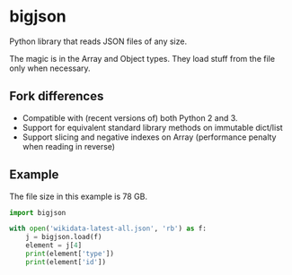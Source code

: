 bigjson
=======

Python library that reads JSON files of any size.

The magic is in the Array and Object types.
They load stuff from the file only when necessary.

Fork differences
----------------
 * Compatible with (recent versions of) both Python 2 and 3.
 * Support for equivalent standard library methods on immutable dict/list
 * Support slicing and negative indexes on Array (performance penalty when reading in reverse)

Example
-------

The file size in this example is 78 GB.

```python
import bigjson

with open('wikidata-latest-all.json', 'rb') as f:
    j = bigjson.load(f)
    element = j[4]
    print(element['type'])
    print(element['id'])
```

